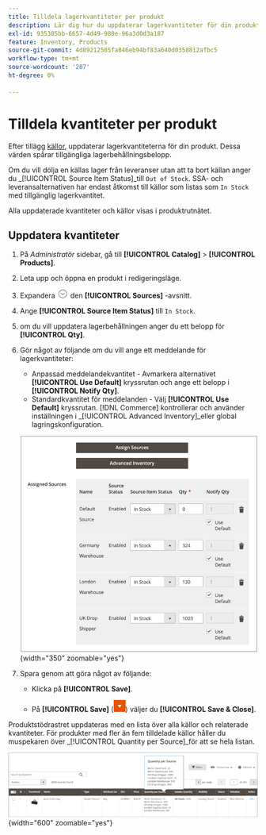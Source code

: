 ```yaml
---
title: Tilldela lagerkvantiteter per produkt
description: Lär dig hur du uppdaterar lagerkvantiteter för din produkt och spårar tillgängliga lagerbelopp.
exl-id: 935385bb-6657-4d49-980e-96a3d0d3a187
feature: Inventory, Products
source-git-commit: 4d89212585fa846eb94bf83a640d0358812afbc5
workflow-type: tm+mt
source-wordcount: '207'
ht-degree: 0%

---
```


# Tilldela kvantiteter per produkt

Efter tillägg [källor](sources-assign-per-product.md), uppdaterar lagerkvantiteterna för din produkt. Dessa värden spårar tillgängliga lagerbehållningsbelopp.

Om du vill dölja en källas lager från leveranser utan att ta bort källan anger du _[!UICONTROL Source Item Status]_till `Out of Stock`. SSA- och leveransalternativen har endast åtkomst till källor som listas som `In Stock` med tillgänglig lagerkvantitet.

Alla uppdaterade kvantiteter och källor visas i produktrutnätet.

## Uppdatera kvantiteter

1. På _Administratör_ sidebar, gå till **[!UICONTROL Catalog]** > **[!UICONTROL Products]**.

1. Leta upp och öppna en produkt i redigeringsläge.

1. Expandera ![Expansionsväljare](../assets/icon-display-expand.png) den **[!UICONTROL Sources]** -avsnitt.

1. Ange **[!UICONTROL Source Item Status]** till `In Stock`.

1. om du vill uppdatera lagerbehållningen anger du ett belopp för **[!UICONTROL Qty]**.

1. Gör något av följande om du vill ange ett meddelande för lagerkvantiteter:

   - Anpassad meddelandekvantitet - Avmarkera alternativet **[!UICONTROL Use Default]** kryssrutan och ange ett belopp i **[!UICONTROL Notify Qty]**.
   - Standardkvantitet för meddelanden - Välj **[!UICONTROL Use Default]** kryssrutan. [!DNL Commerce] kontrollerar och använder inställningen i _[!UICONTROL Advanced Inventory]_eller global lagringskonfiguration.

   ![Uppdatera produktkvantiteter per källa](assets/inventory-product-quantity-edit.png){width="350" zoomable="yes"}

1. Spara genom att göra något av följande:

   - Klicka på **[!UICONTROL Save]**.

   - På **[!UICONTROL Save]** (![Menypil](../assets/icon-menu-down-arrow-red.png)) väljer du **[!UICONTROL Save & Close]**.


Produktstödrastret uppdateras med en lista över alla källor och relaterade kvantiteter. För produkter med fler än fem tilldelade källor håller du muspekaren över _[!UICONTROL Quantity per Source]_för att se hela listan.

![Produktkvantiteter per källa](assets/inventory-product-quantity.png){width="600" zoomable="yes"}
